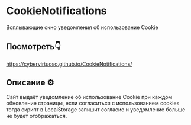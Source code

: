 # CookieNotifications
Всплывающие окно уведомления об использование Cookie

## Посмотреть👇
https://cybervirtuoso.github.io/CookieNotifications/

## Описание ⚙️
Сайт выдаёт уведомление об использование Cookie при каждом обновление страницы, если согласиться с использованием cookies тогда скрипт в LocalStorage запишит согласие и уведомление больше не будет отображаться.
